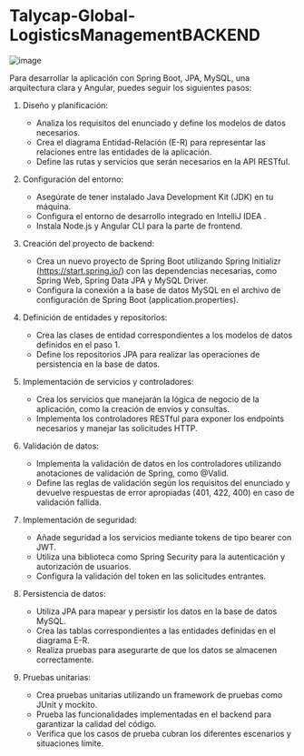 # Talycap-Global-LogisticsManagementBACKEND
![image](https://github.com/JhonHeiler/Talycap-Global-LogisticsManagementBACKEND/assets/89054795/409c23d0-75be-4637-96f8-d9d81b7dc5b6)

Para desarrollar la aplicación con Spring Boot, JPA, MySQL, una arquitectura clara y Angular, puedes seguir los siguientes pasos:

1. Diseño y planificación:
   - Analiza los requisitos del enunciado y define los modelos de datos necesarios.
   - Crea el diagrama Entidad-Relación (E-R) para representar las relaciones entre las entidades de la aplicación.
   - Define las rutas y servicios que serán necesarios en la API RESTful.

2. Configuración del entorno:
   - Asegúrate de tener instalado Java Development Kit (JDK) en tu máquina.
   - Configura el entorno de desarrollo integrado en IntelliJ IDEA .
   - Instala Node.js y Angular CLI para la parte de frontend.

3. Creación del proyecto de backend:
   - Crea un nuevo proyecto de Spring Boot utilizando Spring Initializr (https://start.spring.io/) con las dependencias necesarias, como Spring Web, Spring Data JPA y MySQL Driver.
   - Configura la conexión a la base de datos MySQL en el archivo de configuración de Spring Boot (application.properties).

4. Definición de entidades y repositorios:
   - Crea las clases de entidad correspondientes a los modelos de datos definidos en el paso 1.
   - Define los repositorios JPA para realizar las operaciones de persistencia en la base de datos.

5. Implementación de servicios y controladores:
   - Crea los servicios que manejarán la lógica de negocio de la aplicación, como la creación de envíos y consultas.
   - Implementa los controladores RESTful para exponer los endpoints necesarios y manejar las solicitudes HTTP.

6. Validación de datos:
   - Implementa la validación de datos en los controladores utilizando anotaciones de validación de Spring, como @Valid.
   - Define las reglas de validación según los requisitos del enunciado y devuelve respuestas de error apropiadas (401, 422, 400) en caso de validación fallida.

7. Implementación de seguridad:
   - Añade seguridad a los servicios mediante tokens de tipo bearer con JWT.
   - Utiliza una biblioteca como Spring Security para la autenticación y autorización de usuarios.
   - Configura la validación del token en las solicitudes entrantes.

8. Persistencia de datos:
   - Utiliza JPA para mapear y persistir los datos en la base de datos MySQL.
   - Crea las tablas correspondientes a las entidades definidas en el diagrama E-R.
   - Realiza pruebas para asegurarte de que los datos se almacenen correctamente.

9. Pruebas unitarias:
   - Crea pruebas unitarias utilizando un framework de pruebas como JUnit y mockito.
   - Prueba las funcionalidades implementadas en el backend para garantizar la calidad del código.
   - Verifica que los casos de prueba cubran los diferentes escenarios y situaciones límite.

